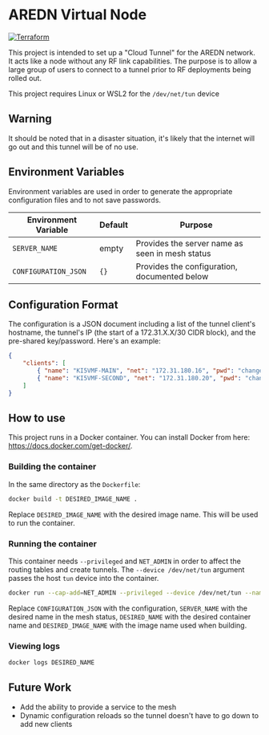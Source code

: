 # AREDN Virtual Node

[![Terraform](https://github.com/USA-RedDragon/aredn-virtual-node/actions/workflows/terraform.yaml/badge.svg)](https://github.com/USA-RedDragon/aredn-virtual-node/actions/workflows/terraform.yaml)

This project is intended to set up a "Cloud Tunnel" for the AREDN network. It acts like a node without any RF link capabilities. The purpose is to allow a large group of users to connect to a tunnel prior to RF deployments being rolled out.

This project requires Linux or WSL2 for the `/dev/net/tun` device

## Warning

It should be noted that in a disaster situation, it's likely that the internet will go out and this tunnel will be of no use.

## Environment Variables

Environment variables are used in order to generate the appropriate configuration files and to not save passwords.

| Environment Variable | Default |                     Purpose                     |
| -------------------- | ------- | ----------------------------------------------- |
| `SERVER_NAME`        | empty   | Provides the server name as seen in mesh status |
| `CONFIGURATION_JSON` | `{}`    | Provides the configuration, documented below    |

## Configuration Format

The configuration is a JSON document including a list of the tunnel client's hostname, the tunnel's IP (the start of a 172.31.X.X/30 CIDR block), and the pre-shared key/password. Here's an example:

```json
{
    "clients": [
        { "name": "KI5VMF-MAIN", "net": "172.31.180.16", "pwd": "changeme"},
        { "name": "KI5VMF-SECOND", "net": "172.31.180.20", "pwd": "changemetoo"}
    ]
}
```

## How to use

This project runs in a Docker container. You can install Docker from here: <https://docs.docker.com/get-docker/>. 

### Building the container

In the same directory as the `Dockerfile`:

```bash
docker build -t DESIRED_IMAGE_NAME .
```

Replace `DESIRED_IMAGE_NAME` with the desired image name. This will be used to run the container.

### Running the container

This container needs `--privileged` and `NET_ADMIN` in order to affect the routing tables and create tunnels.
The `--device /dev/net/tun` argument passes the host `tun` device into the container.

```bash
docker run --cap-add=NET_ADMIN --privileged --device /dev/net/tun --name DESIRED_NAME -p 5525:5525 -e SERVER_NAME="NOCALL-TEST" -e CONFIGURATION_JSON='{"clients":[{"name":"KI5VMF-MAIN","net":"172.31.180.16","pwd":"changeme"}]}' -d DESIRED_IMAGE_NAME
```

Replace `CONFIGURATION_JSON` with the configuration, `SERVER_NAME` with the desired name in the mesh status, `DESIRED_NAME` with the desired container name and `DESIRED_IMAGE_NAME` with the image name used when building.

### Viewing logs

```bash
docker logs DESIRED_NAME
```

## Future Work

* Add the ability to provide a service to the mesh
* Dynamic configuration reloads so the tunnel doesn't have to go down to add new clients
